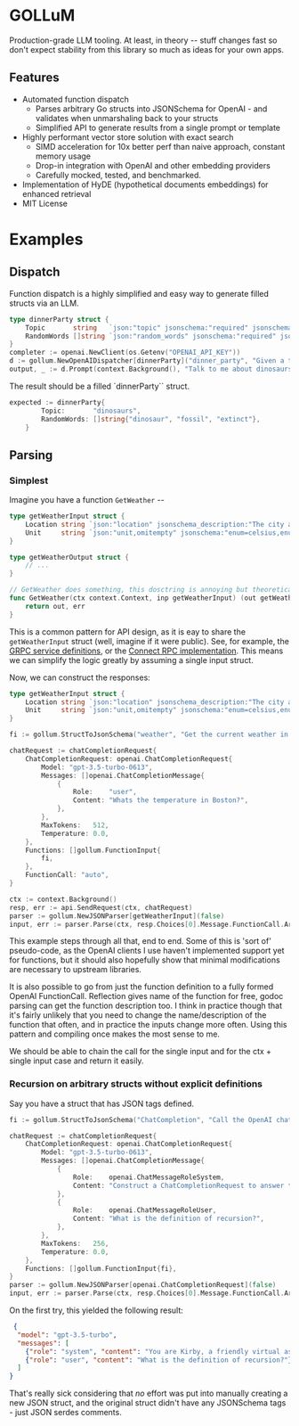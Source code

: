 # GOLLuM

Production-grade LLM tooling. At least, in theory -- stuff changes fast so don't expect stability from this library so much as ideas for your own apps.

## Features

- Automated function dispatch
    - Parses arbitrary Go structs into JSONSchema for OpenAI - and validates when unmarshaling back to your structs
    - Simplified API to generate results from a single prompt or template
- Highly performant vector store solution with exact search 
    - SIMD acceleration for 10x better perf than naive approach, constant memory usage
    - Drop-in integration with OpenAI and other embedding providers
    - Carefully mocked, tested, and benchmarked.
- Implementation of HyDE (hypothetical documents embeddings) for enhanced retrieval
- MIT License

# Examples

## Dispatch

Function dispatch is a highly simplified and easy way to generate filled structs via an LLM. 

```go
type dinnerParty struct {
	Topic       string   `json:"topic" jsonschema:"required" jsonschema_description:"The topic of the conversation"`
	RandomWords []string `json:"random_words" jsonschema:"required" jsonschema_description:"Random words to prime the conversation"`
}
completer := openai.NewClient(os.Getenv("OPENAI_API_KEY"))
d := gollum.NewOpenAIDispatcher[dinnerParty]("dinner_party", "Given a topic, return random words", completer, nil)
output, _ := d.Prompt(context.Background(), "Talk to me about dinosaurs")
```

The result should be a filled `dinnerParty`` struct.

```go
expected := dinnerParty{
		Topic:       "dinosaurs",
		RandomWords: []string{"dinosaur", "fossil", "extinct"},
	}
```

## Parsing

### Simplest

Imagine you have a function `GetWeather` -- 

```go
type getWeatherInput struct {
	Location string `json:"location" jsonschema_description:"The city and state, e.g. San Francisco, CA" jsonschema:"required"`
	Unit     string `json:"unit,omitempty" jsonschema:"enum=celsius,enum=fahrenheit" jsonschema_description:"The unit of temperature"`
}

type getWeatherOutput struct {
    // ...
}

// GetWeather does something, this dosctring is annoying but theoretically possible to get
func GetWeather(ctx context.Context, inp getWeatherInput) (out getWeatherOutput, err error) {
    return out, err
}
```

This is a common pattern for API design, as it is eay to share the `getWeatherInput` struct (well, imagine if it were public). See, for example, the [GRPC service definitions](https://github.com/grpc/grpc-go/blob/master/examples/helloworld/greeter_server/main.go#L43), or the [Connect RPC implementation](https://github.com/bufbuild/connect-go/blob/main/internal/gen/connect/ping/v1/pingv1connect/ping.connect.go#LL155C6-L155C24). This means we can simplify the logic greatly by assuming a single input struct.

Now, we can construct the responses:

```go
type getWeatherInput struct {
	Location string `json:"location" jsonschema_description:"The city and state, e.g. San Francisco, CA" jsonschema:"required"`
	Unit     string `json:"unit,omitempty" jsonschema:"enum=celsius,enum=fahrenheit" jsonschema_description:"The unit of temperature"`
}

fi := gollum.StructToJsonSchema("weather", "Get the current weather in a given location", getWeatherInput{})

chatRequest := chatCompletionRequest{
    ChatCompletionRequest: openai.ChatCompletionRequest{
        Model: "gpt-3.5-turbo-0613",
        Messages: []openai.ChatCompletionMessage{
            {
                Role:    "user",
                Content: "Whats the temperature in Boston?",
            },
        },
        MaxTokens:   512,
        Temperature: 0.0,
    },
    Functions: []gollum.FunctionInput{
        fi,
    },
    FunctionCall: "auto",
}

ctx := context.Background()
resp, err := api.SendRequest(ctx, chatRequest)
parser := gollum.NewJSONParser[getWeatherInput](false)
input, err := parser.Parse(ctx, resp.Choices[0].Message.FunctionCall.Arguments)
```

This example steps through all that, end to end. Some of this is 'sort of' pseudo-code, as the OpenAI clients I use haven't implemented support yet for functions, but it should also hopefully show that minimal modifications are necessary to upstream libraries.

It is also possible to go from just the function definition to a fully formed OpenAI FunctionCall. Reflection gives name of the function for free, godoc parsing can get the function description too. I think in practice though that it's fairly unlikely that you need to change the name/description of the function that often, and in practice the inputs change more often. Using this pattern and compiling once makes the most sense to me. 

We should be able to chain the call for the single input and for the ctx + single input case and return it easily. 

### Recursion on arbitrary structs without explicit definitions

Say you have a struct that has JSON tags defined. 

```go
fi := gollum.StructToJsonSchema("ChatCompletion", "Call the OpenAI chat completion API", chatCompletionRequest{})

chatRequest := chatCompletionRequest{
    ChatCompletionRequest: openai.ChatCompletionRequest{
        Model: "gpt-3.5-turbo-0613",
        Messages: []openai.ChatCompletionMessage{
            {
                Role:    openai.ChatMessageRoleSystem,
                Content: "Construct a ChatCompletionRequest to answer the user's question, but using Kirby references. Do not answer the question directly using prior knowledge, you must generate a ChatCompletionRequest that will answer the question.",
            },
            {
                Role:    openai.ChatMessageRoleUser,
                Content: "What is the definition of recursion?",
            },
        },
        MaxTokens:   256,
        Temperature: 0.0,
    },
    Functions: []gollum.FunctionInput{fi},
}
parser := gollum.NewJSONParser[openai.ChatCompletionRequest](false)
input, err := parser.Parse(ctx, resp.Choices[0].Message.FunctionCall.Arguments)
```

On the first try, this yielded the following result:

```json
 {
  "model": "gpt-3.5-turbo",
  "messages": [
    {"role": "system", "content": "You are Kirby, a friendly virtual assistant."},
    {"role": "user", "content": "What is the definition of recursion?"}
  ]
}
```

That's really sick considering that _no_ effort was put into manually creating a new JSON struct, and the original struct didn't have any JSONSchema tags - just JSON serdes comments.
